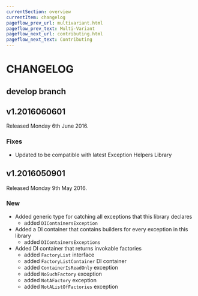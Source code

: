 ```yaml
---
currentSection: overview
currentItem: changelog
pageflow_prev_url: multivariant.html
pageflow_prev_text: Multi-Variant
pageflow_next_url: contributing.html
pageflow_next_text: Contributing
---
```

# CHANGELOG

## develop branch

## v1.2016060601

Released Monday 6th June 2016.

### Fixes

* Updated to be compatible with latest Exception Helpers Library

## v1.2016050901

Released Monday 9th May 2016.

### New

* Added generic type for catching all exceptions that this library declares
  - added `DIContainersException`
* Added a DI container that contains builders for every exception in this library
  - added `DIContainersExceptions`
* Added DI container that returns invokable factories
  - added `FactoryList` interface
  - added `FactoryListContainer` DI container
  - added `ContainerIsReadOnly` exception
  - added `NoSuchFactory` exception
  - added `NotAFactory` exception
  - added `NotAListOfFactories` exception
